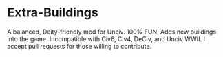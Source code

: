 # Extra-Buildings
A balanced, Deity-friendly mod for Unciv. 100% FUN. Adds new buildings into the game. Incompatible with Civ6, Civ4, DeCiv, and Unciv WWII. I accept pull requests for those willing to contribute.

